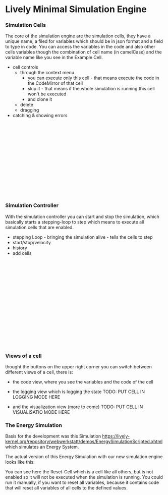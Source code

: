 # Lively Minimal Simulation Engine

### Simulation Cells

The core of the simulation engine are the simulation cells, they have a unique name, a filed for variables which should be in json format and a field to type in code. You can access the variables in the code and also other cells variables though the combination of cell name (in camelCase) and the variable name like you see in the Example Cell.

- cell controls
  - through the context menu 
    - you can execute only this cell - that means execute the code in the CodeMirror of that cell
    - skip it - that means if the whole simulation is running this cell won't be executed 
    - and clone it
  - delete
  - dragging
- catching & showing errors

<div style="height:230px;"><lively-simulation data-hide-controller="" tabindex="0"><lively-simulation-cell style="z-index: 87; width: 376.912px; height: 220.594px; position: absolute;" data-name="Example Cell" data-state="{&quot;variable&quot;:36000}" data-snippet="this.exampleCell['variable'] += 1;" data-state-style="margin-top: 5px; margin-bottom: 5px; height: 53px;"></lively-simulation-cell></lively-simulation></div>

### Simulation Controller

With the simulation controller you can start and stop the simulation, which basically starts a stepping-loop to step which means to execute all simulation cells that are enabled.
- stepping Loop - bringing the simulation alive - tells the cells to step
- start/stop/velocity
- history
- add cells

<div style="height:270px;"><lively-simulation><lively-simulation-cell style="z-index: 87; width: 376.912px; height: 220.594px; position: absolute;" data-name="Example Cell" data-state="{&quot;variable&quot;:36000}" data-snippet="this.exampleCell['variable'] += 1;" data-state-style="margin-top: 5px; margin-bottom: 5px; height: 53px;"></lively-simulation-cell></lively-simulation></div>

### Views of a cell 
thought the buttons on the upper right corner you can switch between different views of a cell, there is:
* the code view, where you see the variables and the code of the cell 
* the logging view which is logging the state 
TODO: PUT CELL IN LOGGING MODE HERE

* and the visualization view (more to come)
TODO: PUT CELL IN VISUALISATIO MODE HERE



### The Energy Simulation

Basis for the development was this Simulation <https://lively-kernel.org/repository/webwerkstatt/demos/EnergySimulationScripted.xhtml> which simulates an Energy System.

The actual version of this Energy Simulation with our new simulation engine looks like this:

You can see here the Reset-Cell which is a cell like all others, but is not enabled so it will not be executed when the simulation is running. You could run it manually, if you want to reset all variables, because it contains code that will reset all variables of all cells to the defined values.

<div style="height:1500px;position:relative">
<lively-import src="https://lively-kernel.org/lively4/lively4-livelyenergy/demos/engery-sim/energy-simulation.html"></lively-import>
</div>